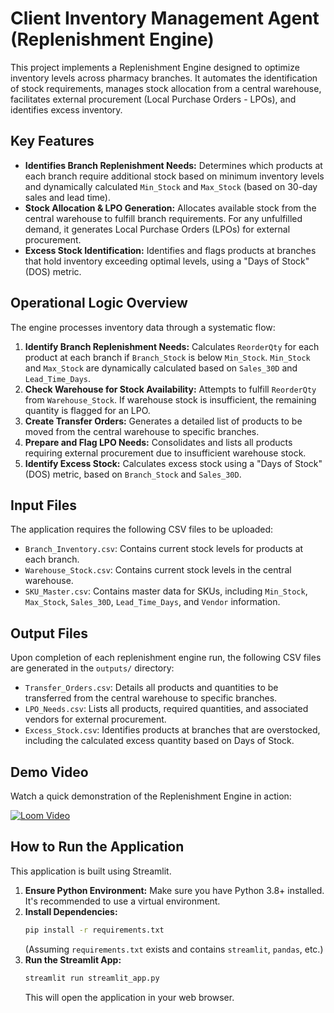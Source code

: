 # Client Inventory Management Agent (Replenishment Engine)

This project implements a Replenishment Engine designed to optimize inventory levels across pharmacy branches. It automates the identification of stock requirements, manages stock allocation from a central warehouse, facilitates external procurement (Local Purchase Orders - LPOs), and identifies excess inventory.

## Key Features

*   **Identifies Branch Replenishment Needs:** Determines which products at each branch require additional stock based on minimum inventory levels and dynamically calculated `Min_Stock` and `Max_Stock` (based on 30-day sales and lead time).
*   **Stock Allocation & LPO Generation:** Allocates available stock from the central warehouse to fulfill branch requirements. For any unfulfilled demand, it generates Local Purchase Orders (LPOs) for external procurement.
*   **Excess Stock Identification:** Identifies and flags products at branches that hold inventory exceeding optimal levels, using a "Days of Stock" (DOS) metric.

## Operational Logic Overview

The engine processes inventory data through a systematic flow:

1.  **Identify Branch Replenishment Needs:** Calculates `ReorderQty` for each product at each branch if `Branch_Stock` is below `Min_Stock`. `Min_Stock` and `Max_Stock` are dynamically calculated based on `Sales_30D` and `Lead_Time_Days`.
2.  **Check Warehouse for Stock Availability:** Attempts to fulfill `ReorderQty` from `Warehouse_Stock`. If warehouse stock is insufficient, the remaining quantity is flagged for an LPO.
3.  **Create Transfer Orders:** Generates a detailed list of products to be moved from the central warehouse to specific branches.
4.  **Prepare and Flag LPO Needs:** Consolidates and lists all products requiring external procurement due to insufficient warehouse stock.
5.  **Identify Excess Stock:** Calculates excess stock using a "Days of Stock" (DOS) metric, based on `Branch_Stock` and `Sales_30D`.

## Input Files

The application requires the following CSV files to be uploaded:

*   `Branch_Inventory.csv`: Contains current stock levels for products at each branch.
*   `Warehouse_Stock.csv`: Contains current stock levels in the central warehouse.
*   `SKU_Master.csv`: Contains master data for SKUs, including `Min_Stock`, `Max_Stock`, `Sales_30D`, `Lead_Time_Days`, and `Vendor` information.

## Output Files

Upon completion of each replenishment engine run, the following CSV files are generated in the `outputs/` directory:

*   `Transfer_Orders.csv`: Details all products and quantities to be transferred from the central warehouse to specific branches.
*   `LPO_Needs.csv`: Lists all products, required quantities, and associated vendors for external procurement.
*   `Excess_Stock.csv`: Identifies products at branches that are overstocked, including the calculated excess quantity based on Days of Stock.

## Demo Video

Watch a quick demonstration of the Replenishment Engine in action:

[![Loom Video](https://www.loom.com/assets/img/loom-video-thumb.png)](https://www.loom.com/share/211c44e0825e4365aaf13e7d0b943c2d?sid=b4f213d5-d8e5-4a02-9ae0-154dd353f4c0)

## How to Run the Application

This application is built using Streamlit.

1.  **Ensure Python Environment:** Make sure you have Python 3.8+ installed. It's recommended to use a virtual environment.
2.  **Install Dependencies:**
    ```bash
    pip install -r requirements.txt
    ```
    (Assuming `requirements.txt` exists and contains `streamlit`, `pandas`, etc.)
3.  **Run the Streamlit App:**
    ```bash
    streamlit run streamlit_app.py
    ```
    This will open the application in your web browser.
